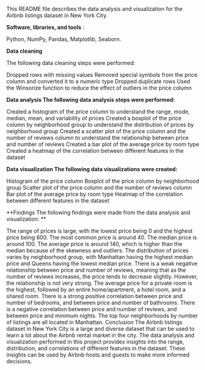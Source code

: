 
This README file describes the data analysis and visualization for the Airbnb listings dataset in New York City.

**Software, libraries, and tools** :


Python,
NumPy,
Pandas,
Matplotlib,
Seaborn.


**Data cleaning**



The following data cleaning steps were performed:



Dropped rows with missing values
Removed special symbols from the price column and converted it to a numeric type
Dropped duplicate rows
Used the Winsorize function to reduce the effect of outliers in the price column



**Data analysis
The following data analysis steps were performed:**

Created a histogram of the price column to understand the range, mode, median, mean, and variability of prices
Created a boxplot of the price column by neighborhood group to understand the distribution of prices by neighborhood group
Created a scatter plot of the price column and the number of reviews column to understand the relationship between price and number of reviews
Created a bar plot of the average price by room type
Created a heatmap of the correlation between different features in the dataset



**Data visualization
The following data visualizations were created:**

Histogram of the price column
Boxplot of the price column by neighborhood group
Scatter plot of the price column and the number of reviews column
Bar plot of the average price by room type
Heatmap of the correlation between different features in the dataset



**Findings
The following findings were made from the data analysis and visualization:
**


The range of prices is large, with the lowest price being 0 and the highest price being 600.
The most common price is around 40.
The median price is around 100.
The average price is around 140, which is higher than the median because of the skewness and outliers.
The distribution of prices varies by neighborhood group, with Manhattan having the highest median price and Queens having the lowest median price.
There is a weak negative relationship between price and number of reviews, meaning that as the number of reviews increases, the price tends to decrease slightly. However, the relationship is not very strong.
The average price for a private room is the highest, followed by an entire home/apartment, a hotel room, and a shared room.
There is a strong positive correlation between price and number of bedrooms, and between price and number of bathrooms.
There is a negative correlation between price and number of reviews, and between price and minimum nights.
The top four neighborhoods by number of listings are all located in Manhattan.
Conclusion
The Airbnb listings dataset in New York City is a large and diverse dataset that can be used to learn a lot about the Airbnb rental market in the city. The data analysis and visualization performed in this project provides insights into the range, distribution, and correlations of different features in the dataset. These insights can be used by Airbnb hosts and guests to make more informed decisions.
